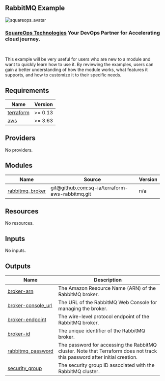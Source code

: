## RabbitMQ Example
![squareops_avatar]

[squareops_avatar]: https://squareops.com/wp-content/uploads/2022/12/squareops-logo.png

### [SquareOps Technologies](https://squareops.com/) Your DevOps Partner for Accelerating cloud journey.
<br>

This example will be very useful for users who are new to a module and want to quickly learn how to use it. By reviewing the examples, users can gain a better understanding of how the module works, what features it supports, and how to customize it to their specific needs.

<!-- BEGINNING OF PRE-COMMIT-TERRAFORM DOCS HOOK -->
## Requirements

| Name | Version |
|------|---------|
| <a name="requirement_terraform"></a> [terraform](#requirement\_terraform) | >= 0.13 |
| <a name="requirement_aws"></a> [aws](#requirement\_aws) | >= 3.63 |

## Providers

No providers.

## Modules

| Name | Source | Version |
|------|--------|---------|
| <a name="module_rabbitmq_broker"></a> [rabbitmq\_broker](#module\_rabbitmq\_broker) | git@github.com:sq-ia/terraform-aws-rabbitmq.git | n/a |

## Resources

No resources.

## Inputs

No inputs.

## Outputs

| Name | Description |
|------|-------------|
| <a name="output_broker-arn"></a> [broker-arn](#output\_broker-arn) | The Amazon Resource Name (ARN) of the RabbitMQ broker. |
| <a name="output_broker-console_url"></a> [broker-console\_url](#output\_broker-console\_url) | The URL of the RabbitMQ Web Console for managing the broker. |
| <a name="output_broker-endpoint"></a> [broker-endpoint](#output\_broker-endpoint) | The wire-level protocol endpoint of the RabbitMQ broker. |
| <a name="output_broker-id"></a> [broker-id](#output\_broker-id) | The unique identifier of the RabbitMQ broker. |
| <a name="output_rabbitmq_password"></a> [rabbitmq\_password](#output\_rabbitmq\_password) | The password for accessing the RabbitMQ cluster. Note that Terraform does not track this password after initial creation. |
| <a name="output_security_group"></a> [security\_group](#output\_security\_group) | The security group ID associated with the RabbitMQ cluster. |
<!-- END OF PRE-COMMIT-TERRAFORM DOCS HOOK -->
